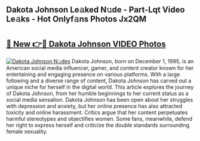 ## Dakota Johnson Le𝚊ked N𝚞de - Part-Lqt Video Le𝚊ks - Hot Onlyf𝚊ns Photos Jx2QM

# <h2><a href="http://ab67535.deff.icu/?id=Dakota+Johnson">🔗 New 👉🔴 Dakota Johnson VIDEO Photos</a></h2>

[![Dakota Johnson N𝚞des](https://i.imgur.com/rIISA9y.gif)](http://ab67535.deff.icu/?id=Dakota+Johnson)
Dakota Johnson, born on December 1, 1995, is an American social media influencer, gamer, and content creator known for her entertaining and engaging presence on various platforms. With a large following and a diverse range of content, Dakota Johnson has carved out a unique niche for herself in the digital world. This article explores the journey of Dakota Johnson, from her humble beginnings to her current status as a social media sensation. Dakota Johnson has been open about her struggles with depression and anxiety, but her online presence has also attracted toxicity and online harassment. Critics argue that her content perpetuates harmful stereotypes and objectifies women. Some fans, meanwhile, defend her right to express herself and criticize the double standards surrounding female sexuality.
